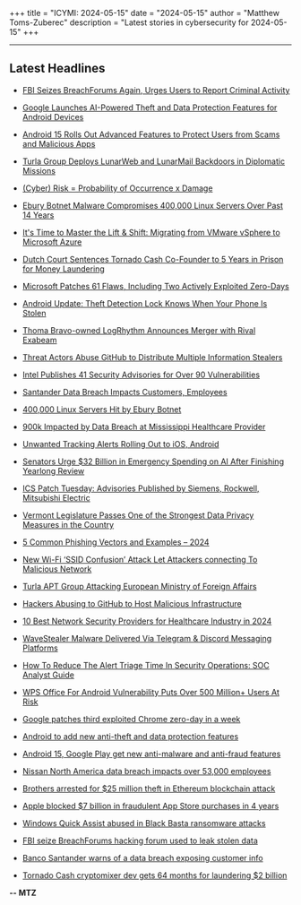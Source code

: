 +++
title = "ICYMI: 2024-05-15"
date = "2024-05-15"
author = "Matthew Toms-Zuberec"
description = "Latest stories in cybersecurity for 2024-05-15"
+++

---------------------------------------------------------------------------
## Latest Headlines
- [FBI Seizes BreachForums Again, Urges Users to Report Criminal Activity](https://thehackernews.com/2024/05/fbi-seizes-breachforums-again-urges.html)

- [Google Launches AI-Powered Theft and Data Protection Features for Android Devices](https://thehackernews.com/2024/05/google-adds-ai-powered-theft-protection.html)

- [Android 15 Rolls Out Advanced Features to Protect Users from Scams and Malicious Apps](https://thehackernews.com/2024/05/android-15-introduces-new-features-to.html)

- [Turla Group Deploys LunarWeb and LunarMail Backdoors in Diplomatic Missions](https://thehackernews.com/2024/05/turla-group-deploys-lunarweb-and.html)

- [(Cyber) Risk = Probability of Occurrence x Damage](https://thehackernews.com/2024/05/get-cyber-resilient-with-cvss.html)

- [Ebury Botnet Malware Compromises 400,000 Linux Servers Over Past 14 Years](https://thehackernews.com/2024/05/ebury-botnet-malware-compromises-400000.html)

- [It's Time to Master the Lift & Shift: Migrating from VMware vSphere to Microsoft Azure](https://thehackernews.com/2024/05/its-time-to-master-lift-shift-migrating.html)

- [Dutch Court Sentences Tornado Cash Co-Founder to 5 Years in Prison for Money Laundering](https://thehackernews.com/2024/05/dutch-court-sentences-tornado-cash-co.html)

- [Microsoft Patches 61 Flaws, Including Two Actively Exploited Zero-Days](https://thehackernews.com/2024/05/microsoft-patches-61-flaws-including.html)

- [Android Update: Theft Detection Lock Knows When Your Phone Is Stolen](https://www.wired.com/story/android-15-theft-detection-lock/)

- [Thoma Bravo-owned LogRhythm Announces Merger with Rival Exabeam](https://www.securityweek.com/thoma-bravo-owned-logrhythm-announces-merger-with-rival-exabeam/)

- [Threat Actors Abuse GitHub to Distribute Multiple Information Stealers](https://www.securityweek.com/threat-actors-abuse-github-to-distribute-multiple-information-stealers/)

- [Intel Publishes 41 Security Advisories for Over 90 Vulnerabilities](https://www.securityweek.com/intel-publishes-41-security-advisories-for-over-90-vulnerabilities/)

- [Santander Data Breach Impacts Customers, Employees](https://www.securityweek.com/santander-data-breach-impacts-customers-employees/)

- [400,000 Linux Servers Hit by Ebury Botnet](https://www.securityweek.com/400000-linux-servers-hit-by-ebury-botnet/)

- [900k Impacted by Data Breach at Mississippi Healthcare Provider](https://www.securityweek.com/900k-impacted-by-data-breach-at-mississippi-healthcare-provider/)

- [Unwanted Tracking Alerts Rolling Out to iOS, Android](https://www.securityweek.com/unwanted-tracking-alerts-rolling-out-to-ios-android/)

- [Senators Urge $32 Billion in Emergency Spending on AI After Finishing Yearlong Review](https://www.securityweek.com/senators-urge-32-billion-in-emergency-spending-on-ai-after-finishing-yearlong-review/)

- [ICS Patch Tuesday: Advisories Published by Siemens, Rockwell, Mitsubishi Electric](https://www.securityweek.com/ics-patch-tuesday-advisories-published-by-siemens-rockwell-mitsubishi-electric/)

- [Vermont Legislature Passes One of the Strongest Data Privacy Measures in the Country](https://www.securityweek.com/vermont-legislature-passes-one-of-the-strongest-data-privacy-measures-in-the-country/)

- [5 Common Phishing Vectors and Examples – 2024](https://cybersecuritynews.com/5-common-phishing-vectors/)

- [New Wi-Fi ‘SSID Confusion’ Attack Let Attackers connecting To Malicious Network](https://cybersecuritynews.com/wi-fi-ssid-confusion-attack/)

- [Turla APT Group Attacking European Ministry of Foreign Affairs](https://cybersecuritynews.com/turla-apt-group-attacking/)

- [Hackers Abusing to GitHub to Host Malicious Infrastructure](https://cybersecuritynews.com/hackers-abusing-to-github/)

- [10 Best Network Security Providers for Healthcare Industry in 2024](https://cybersecuritynews.com/network-security-providers-for-healthcare/)

- [WaveStealer Malware Delivered Via Telegram & Discord Messaging Platforms](https://cybersecuritynews.com/wavestealer-malware-telegram-discord/)

- [How To Reduce The Alert Triage Time In Security Operations: SOC Analyst Guide](https://cybersecuritynews.com/alert-triage/)

- [WPS Office For Android Vulnerability Puts Over 500 Million+ Users At Risk](https://cybersecuritynews.com/wps-office-android-vulnerability/)

- [Google patches third exploited Chrome zero-day in a week](https://www.bleepingcomputer.com/news/google/google-patches-third-exploited-chrome-zero-day-in-a-week/)

- [Android to add new anti-theft and data protection features](https://www.bleepingcomputer.com/news/google/android-to-add-new-anti-theft-and-data-protection-features/)

- [Android 15, Google Play get new anti-malware and anti-fraud features](https://www.bleepingcomputer.com/news/google/android-15-google-play-get-new-anti-malware-and-anti-fraud-features/)

- [Nissan North America data breach impacts over 53,000 employees](https://www.bleepingcomputer.com/news/security/nissan-north-america-data-breach-impacts-over-53-000-employees/)

- [Brothers arrested for $25 million theft in Ethereum blockchain attack](https://www.bleepingcomputer.com/news/security/brothers-arrested-for-25-million-theft-in-ethereum-blockchain-attack/)

- [Apple blocked $7 billion in fraudulent App Store purchases in 4 years](https://www.bleepingcomputer.com/news/security/apple-blocked-7-billion-in-fraudulent-app-store-purchases-in-4-years/)

- [Windows Quick Assist abused in Black Basta ransomware attacks](https://www.bleepingcomputer.com/news/security/windows-quick-assist-abused-in-black-basta-ransomware-attacks/)

- [FBI seize BreachForums hacking forum used to leak stolen data](https://www.bleepingcomputer.com/news/security/fbi-seize-breachforums-hacking-forum-used-to-leak-stolen-data/)

- [Banco Santander warns of a data breach exposing customer info](https://www.bleepingcomputer.com/news/security/banco-santander-warns-of-a-data-breach-exposing-customer-info/)

- [Tornado Cash cryptomixer dev gets 64 months for laundering $2 billion](https://www.bleepingcomputer.com/news/legal/tornado-cash-cryptomixer-dev-gets-64-months-for-laundering-2-billion/)

**-- MTZ**
